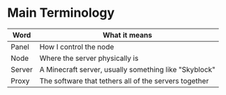 # Main Terminology
| Word   | What it means                                         |
|--------|-------------------------------------------------------|
| Panel  | How I control the node                                |
| Node   | Where the server physically is                        |
| Server | A Minecraft server, usually something like "Skyblock" |
| Proxy  | The software that tethers all of the servers together |